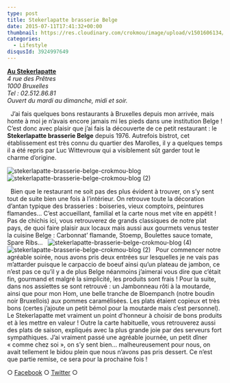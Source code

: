 ```yaml
---
type: post
title: Stekerlapatte brasserie Belge
date: 2015-07-11T17:41:32+00:00
thumbnail: https://res.cloudinary.com/crokmou/image/upload/v1501606134/stekerlapatte-brasserie-belge-crokmou-blog-1-160x107_iohacl.jpg
categories: 
  - Lifestyle
disqusId: 3924997649
---
```


**[Au Stekerlapatte](http://www.austekerlapatte.be/)**  
_4 rue des Prêtres_  
_1000 Bruxelles_  
_Tel : 02.512.86.81_  
_Ouvert du mardi au dimanche, midi et soir._

  J’ai fais quelques bons restaurants à Bruxelles depuis mon arrivée, mais honte à moi je n’avais encore jamais mi les pieds dans une institution Belge ! C’est donc avec plaisir que j’ai fais la découverte de ce petit restaurant : le **Stekerlapatte brasserie Belge** depuis 1976\. Autrefois bistrot, cet établissement est très connu du quartier des Marolles, il y a quelques temps il a été repris par Luc Wittevrouw qui a visiblement sût garder tout le charme d’origine.  

![stekerlapatte-brasserie-belge-crokmou-blog](https://res.cloudinary.com/crokmou/image/upload/v1501606145/stekerlapatte-brasserie-belge-crokmou-blog_wjzhfv.jpg)![stekerlapatte-brasserie-belge-crokmou-blog (2)](https://res.cloudinary.com/crokmou/image/upload/v1501606136/stekerlapatte-brasserie-belge-crokmou-blog-2_jrvdta.jpg)

  Bien que le restaurant ne soit pas des plus évident à trouver, on s’y sent tout de suite bien une fois à l’intérieur. On retrouve toute la décoration d’antan typique des brasseries : boiseries, vieux comptoirs, peintures flamandes… C’est accueillant, familial et la carte nous met vite en appétit ! Pas de chichis ici, vous retrouverez de grands classiques de notre plat pays, de quoi faire plaisir aux locaux mais aussi aux gourmets venus tester la cuisine Belge : Carbonnat’ flamande, Stoemp, Boulettes sauce tomate, Spare Ribs…   ![stekerlapatte-brasserie-belge-crokmou-blog (4)](https://res.cloudinary.com/crokmou/image/upload/v1501606138/stekerlapatte-brasserie-belge-crokmou-blog-4_ifgebu.jpg)![stekerlapatte-brasserie-belge-crokmou-blog (2)](https://res.cloudinary.com/crokmou/image/upload/v1501606138/stekerlapatte-brasserie-belge-crokmou-blog-5_gcpz0t.jpg)   Pour commencer notre agréable soirée, nous avons pris deux entrées sur lesquelles je ne vais pas m’attarder puisque le carpaccio de boeuf ainsi qu’un plateau de jambon, ce n’est pas ce qu’il y a de plus Belge néanmoins j’aimerai vous dire que c’était fin, gourmand et malgré la simplicité, les produits sont frais ! Pour la suite, dans nos assiettes se sont retrouvé : un Jambonneau rôti à la moutarde, ainsi que pour mon Hom, une belle tranche de Bloempanch (notre boudin noir Bruxellois) aux pommes caramélisées. Les plats étaient copieux et très bons (certes j’ajoute un petit bémol pour la moutarde mais c’est personnel). Le Stekerlapatte met vraiment un point d’honneur à choisir de bons produits et à les mettre en valeur ! Outre la carte habituelle, vous retrouverez aussi des plats de saison, expliqués avec la plus grande joie par des serveurs fort sympathiques. J’ai vraiment passé une agréable journée, un petit dîner « comme chez soi », on s’y sent bien… malheureusement pour nous, on avait tellement le bidou plein que nous n’avons pas pris dessert. Ce n’est que partie remise, ce sera pour la prochaine fois !  

○ [Facebook](https://www.facebook.com/crokmou.blog) ○ [Twitter](https://twitter.com/Crokmou) ○